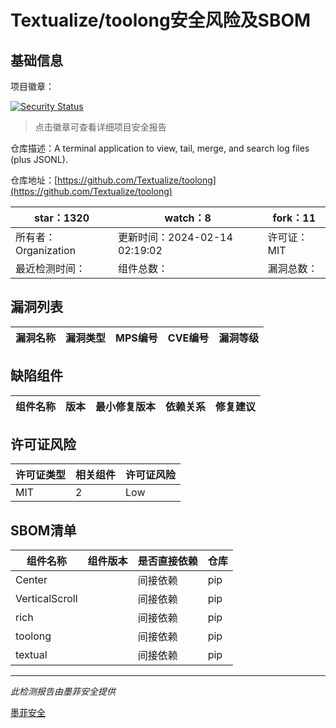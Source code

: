 # Textualize/toolong安全风险及SBOM

## 基础信息

项目徽章：

[![Security Status](https://www.murphysec.com/platform3/v31/badge/1757475187442712576.svg)](https://www.murphysec.com/console/report/1757475186935201792/1757475187442712576)

> 点击徽章可查看详细项目安全报告

仓库描述：A terminal application to view, tail, merge, and search log files (plus JSONL).

仓库地址：[https://github.com/Textualize/toolong](https://github.com/Textualize/toolong)

| star：1320 | watch：8 | fork：11 |
| ----------- | -------------- | ------------ |
| 所有者：Organization | 更新时间：2024-02-14 02:19:02 | 许可证：MIT |
| 最近检测时间： | 组件总数： | 漏洞总数： |




## 漏洞列表

| 漏洞名称 | 漏洞类型 | MPS编号 | CVE编号 | 漏洞等级 |
| ------- | ------ | ------- | ------ | ----- |





## 缺陷组件

| 组件名称 | 版本 | 最小修复版本 | 依赖关系 | 修复建议 |
| -------- | ---- | ------------ | -------- | -------- |





## 许可证风险

| 许可证类型 | 相关组件 | 许可证风险 |
| ---------- | -------- | ---------- |
|MIT|2|Low|




## SBOM清单

| 组件名称 | 组件版本 | 是否直接依赖 | 仓库 |
| -------- | -------- | ------------ | ---- |
|Center||间接依赖|pip|
|VerticalScroll||间接依赖|pip|
|rich||间接依赖|pip|
|toolong||间接依赖|pip|
|textual||间接依赖|pip|


------

*此检测报告由墨菲安全提供*

[墨菲安全](www.murphysec.com)